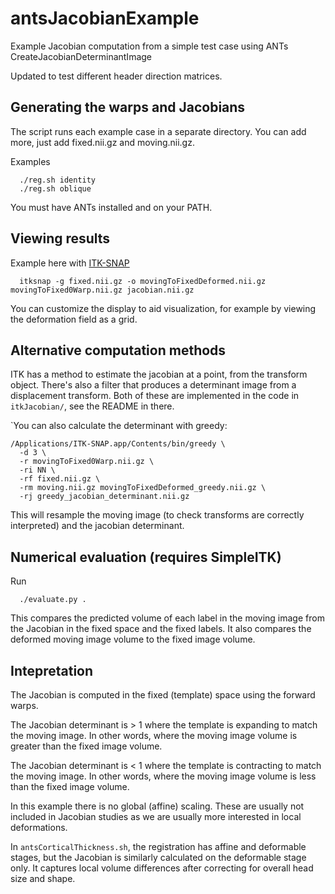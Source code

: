 # antsJacobianExample

Example Jacobian computation from a simple test case using ANTs
CreateJacobianDeterminantImage

Updated to test different header direction matrices.

## Generating the warps and Jacobians

The script runs each example case in a separate directory. You can add more, just add
fixed.nii.gz and moving.nii.gz.

Examples

```
  ./reg.sh identity
  ./reg.sh oblique
```
You must have ANTs installed and on your PATH.


## Viewing results

Example here with [ITK-SNAP](http://itksnap.org)

```
  itksnap -g fixed.nii.gz -o movingToFixedDeformed.nii.gz movingToFixed0Warp.nii.gz jacobian.nii.gz
```

You can customize the display to aid visualization, for example by viewing the deformation
field as a grid.


## Alternative computation methods

ITK has a method to estimate the jacobian at a point, from the transform object.
There's also a filter that produces a determinant image from a displacement
transform. Both of these are implemented in the code in `itkJacobian/`, see the
README in there.

`You can also calculate the determinant with greedy:

```
/Applications/ITK-SNAP.app/Contents/bin/greedy \
  -d 3 \
  -r movingToFixed0Warp.nii.gz \
  -ri NN \
  -rf fixed.nii.gz \
  -rm moving.nii.gz movingToFixedDeformed_greedy.nii.gz \
  -rj greedy_jacobian_determinant.nii.gz
```

This will resample the moving image (to check transforms are correctly
interpreted) and the jacobian determinant.


## Numerical evaluation (requires SimpleITK)

Run

```
  ./evaluate.py .
```

This compares the predicted volume of each label in the moving image from the Jacobian in
the fixed space and the fixed labels. It also compares the deformed moving image volume to
the fixed image volume.


## Intepretation

The Jacobian is computed in the fixed (template) space using the forward warps.

The Jacobian determinant is > 1 where the template is expanding to match the moving image.
In other words, where the moving image volume is greater than the fixed image volume.

The Jacobian determinant is < 1 where the template is contracting to match the moving image.
In other words, where the moving image volume is less than the fixed image volume.

In this example there is no global (affine) scaling. These are usually not included in Jacobian
studies as we are usually more interested in local deformations.

In `antsCorticalThickness.sh`, the registration has affine and deformable stages, but the Jacobian
is similarly calculated on the deformable stage only. It captures local volume differences after
correcting for overall head size and shape.
